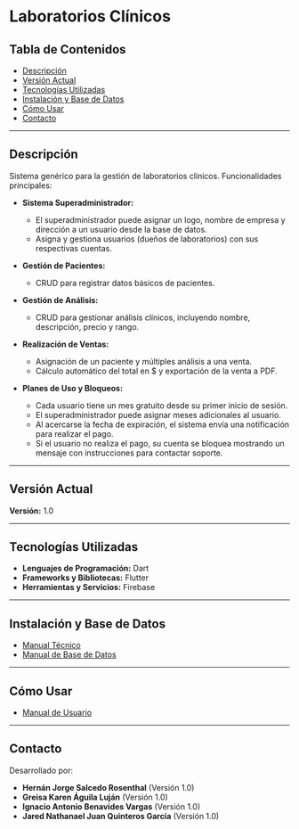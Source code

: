 # Laboratorios Clínicos

## Tabla de Contenidos
- [Descripción](#descripción)
- [Versión Actual](#versión-actual)
- [Tecnologías Utilizadas](#tecnologías-utilizadas)
- [Instalación y Base de Datos](#instalación-y-base-de-datos)
- [Cómo Usar](#cómo-usar)
- [Contacto](#contacto)

---

## Descripción
Sistema genérico para la gestión de laboratorios clínicos. Funcionalidades principales:

- **Sistema Superadministrador:** 
  - El superadministrador puede asignar un logo, nombre de empresa y dirección a un usuario desde la base de datos.
  - Asigna y gestiona usuarios (dueños de laboratorios) con sus respectivas cuentas.

- **Gestión de Pacientes:** 
  - CRUD para registrar datos básicos de pacientes.

- **Gestión de Análisis:** 
  - CRUD para gestionar análisis clínicos, incluyendo nombre, descripción, precio y rango.

- **Realización de Ventas:** 
  - Asignación de un paciente y múltiples análisis a una venta.
  - Cálculo automático del total en $ y exportación de la venta a PDF.

- **Planes de Uso y Bloqueos:**
  - Cada usuario tiene un mes gratuito desde su primer inicio de sesión.
  - El superadministrador puede asignar meses adicionales al usuario.
  - Al acercarse la fecha de expiración, el sistema envía una notificación para realizar el pago.
  - Si el usuario no realiza el pago, su cuenta se bloquea mostrando un mensaje con instrucciones para contactar soporte.

---

## Versión Actual
**Versión:** 1.0

---

## Tecnologías Utilizadas
- **Lenguajes de Programación:** Dart
- **Frameworks y Bibliotecas:** Flutter
- **Herramientas y Servicios:** Firebase

---

## Instalación y Base de Datos
- [Manual Técnico](#)
- [Manual de Base de Datos](https://youtu.be/twhy2IhC4L8)

---

## Cómo Usar
- [Manual de Usuario](https://youtu.be/waniw7T5MpM)

---

## Contacto
Desarrollado por:

- **Hernán Jorge Salcedo Rosenthal** (Versión 1.0)
- **Greisa Karen Águila Luján** (Versión 1.0)
- **Ignacio Antonio Benavides Vargas** (Versión 1.0)
- **Jared Nathanael Juan Quinteros García** (Versión 1.0)
